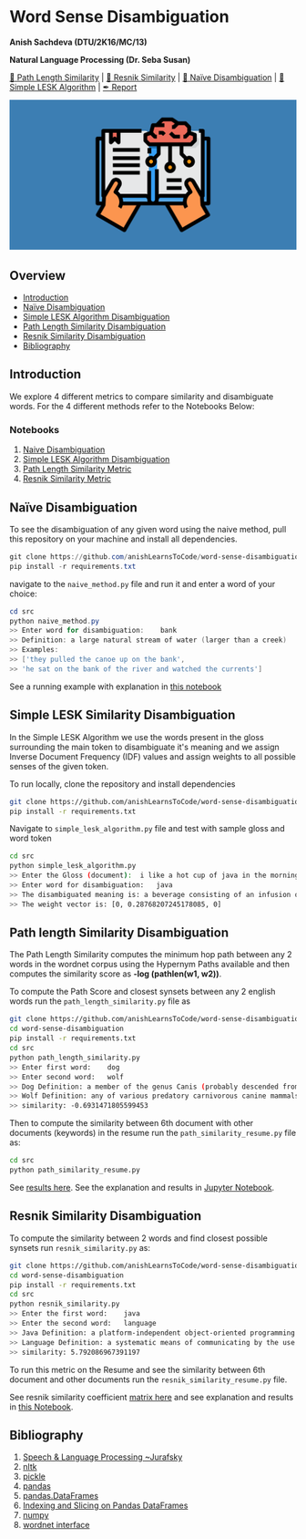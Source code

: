 # Word Sense Disambiguation

__Anish Sachdeva (DTU/2K16/MC/13)__

__Natural Language Processing (Dr. Seba Susan)__

[📘 Path Length Similarity](notebooks/path-similarity-metric.ipynb) |
[📘 Resnik Similarity](notebooks/resnik-similarity.ipynb) |
[📗 Naïve Disambiguation](notebooks/naive-disambiguation.ipynb) |
[📗 Simple LESK Algorithm](notebooks/simple-lesk-algorithm.ipynb) |
[✒ Report](assets)

![booster](assets/booster.png)

## Overview
- [Introduction](#introduction)
- [Naïve Disambiguation](#nave-disambiguation)
- [Simple LESK Algorithm Disambiguation](#simple-lesk-similarity-disambiguation)
- [Path Length Similarity Disambiguation](#path-length-similarity-disambiguation)
- [Resnik Similarity Disambiguation](#resnik-similarity-disambiguation)
- [Bibliography](#bibliography)

## Introduction
We explore 4 different metrics to compare similarity and disambiguate words. For the 4 different 
methods refer to the Notebooks Below:

### Notebooks
1. [Naive Disambiguation](notebooks/naive-disambiguation.ipynb)
1. [Simple LESK Algorithm Disambiguation](notebooks/simple-lesk-algorithm.ipynb) 
1. [Path Length Similarity Metric](notebooks/path-similarity-metric.ipynb)
1. [Resnik Similarity Metric](notebooks/resnik-similarity.ipynb)

## Naïve Disambiguation
To see the disambiguation of any given word using the naive method, pull this repository on your 
machine and install all dependencies.

```powershell
git clone https://github.com/anishLearnsToCode/word-sense-disambiguation.git
pip install -r requirements.txt
```

navigate to the `naive_method.py` file and run it and enter a word of your choice:

```powershell
cd src
python naive_method.py
>> Enter word for disambiguation:    bank
>> Definition: a large natural stream of water (larger than a creek)
>> Examples:
>> ['they pulled the canoe up on the bank',
>> 'he sat on the bank of the river and watched the currents']
```

See a running example with explanation in 
[this notebook](notebooks/naive-disambiguation.ipynb)

## Simple LESK Similarity Disambiguation
In the Simple LESK Algorithm we use the words present in the gloss surrounding the main token to 
disambiguate it's meaning and we assign Inverse Document Frequency (IDF) values and assign weights
to all possible senses of the given token.

To run locally, clone the repository and install dependencies

```bash
git clone https://github.com/anishLearnsToCode/word-sense-disambiguation.git
pip install -r requirements.txt
```

Navigate to `simple_lesk_algorithm.py` file and test with sample gloss and word token

```bash
cd src
python simple_lesk_algorithm.py
>> Enter the Gloss (document):	i like a hot cup of java in the morning 
>> Enter word for disambiguation:	java
>> The disambiguated meaning is: a beverage consisting of an infusion of ground coffee beans
>> The weight vector is: [0, 0.28768207245178085, 0]
```

## Path length Similarity Disambiguation
The Path Length Similarity computes the minimum hop path between any 2 words in the wordnet 
corpus using the Hypernym Paths available and then computes the similarity score as __-log (pathlen(w1, w2))__.

To compute the Path Score and closest synsets between any 2 english words run the `path_length_similarity.py`
file as 

```bash
git clone https://github.com/anishLearnsToCode/word-sense-disambiguation.git
cd word-sense-disambiguation
pip install -r requirements.txt
cd src
python path_length_similarity.py
>> Enter first word:	dog
>> Enter second word:	wolf
>> Dog Definition: a member of the genus Canis (probably descended from the common wolf) that has been domesticated by man since prehistoric times; occurs in many breeds
>> Wolf Definition: any of various predatory carnivorous canine mammals of North America and Eurasia that usually hunt in packs
>> similarity: -0.6931471805599453
```

Then to compute the similarity between 6th document with other documents (keywords) in the resume run the
`path_similarity_resume.py` file as:

```bash
cd src
python path_similarity_resume.py
```

See [results here](assets/path_similarity_matrix.txt). See the explanation and results in 
[Jupyter Notebook](notebooks/path-similarity-metric.ipynb).

## Resnik Similarity Disambiguation
To compute the similarity between 2 words and find closest possible synsets 
run `resnik_similarity.py` as:

```bash
git clone https://github.com/anishLearnsToCode/word-sense-disambiguation.git
cd word-sense-disambiguation
pip install -r requirements.txt
cd src
python resnik_similarity.py
>> Enter the first word:	java
>> Enter the second word:	language
>> Java Definition: a platform-independent object-oriented programming language
>> Language Definition: a systematic means of communicating by the use of sounds or conventional symbols
>> similarity: 5.792086967391197
```

To run this metric on the Resume and see the similarity between 6th document and other documents
run the `resnik_similarity_resume.py` file.

See resnik similarity coefficient [matrix here](assets/resnik_similarity_matrix.txt) and
see explanation and results in [this Notebook](notebooks/resnik-similarity.ipynb). 

## Bibliography
1. [Speech & Language Processing ~Jurafsky](https://web.stanford.edu/~jurafsky/slp3/)
1. [nltk](https://www.nltk.org/)
1. [pickle](https://docs.python.org/3/library/pickle.html)
1. [pandas](https://pandas.pydata.org/)
1. [pandas.DataFrames](https://pandas.pydata.org/pandas-docs/stable/reference/api/pandas.DataFrame.html)
1. [Indexing and Slicing on Pandas DataFrames](https://datacarpentry.org/python-ecology-lesson/03-index-slice-subset/index.html)
1. [numpy](https://numpy.org/)
1. [wordnet interface](https://www.nltk.org/howto/wordnet.html)
